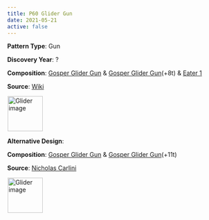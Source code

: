 ```yaml
---
title: P60 Glider Gun
date: 2021-05-21
active: false
---
```



**Pattern Type**: Gun

**Discovery Year**: ?

**Composition**: [Gosper Glider Gun](https://galapagos.netlify.app/database/gosper_glider_gun/) & [Gosper Glider Gun](https://galapagos.netlify.app/database/gosper_glider_gun/)(+8t) & [Eater 1](https://galapagos.netlify.app/database/eater_1/)

**Source**: [Wiki](https://conwaylife.com/wiki/Period-60_glider_gun)
<!--more-->

<p>
<script type="text/javascript" src="https://www.conwaylife.com/js/lv-plugin.js"></script></p>

<div class="rle"><div class="codebox"><div style="display:none; position: relative; z-index: 1031;"><code>27bo$27b4o$11bo16b4o$10bobo5b2o8bo2bo5b2o$3b2o3b2o3bo14b4o5b2o$3b2o3b
2o3bo4bobob2o3b4o$8b2o3bo5b2o3bo2bo$10bobo10bo$11bo8bo2bo2$26bobo$28bo
$24bo$26bo$25bo2$11b2o$11b2o4bo$2o6b2o6b5ob2o$2o5b3o5bo2b2o4bo$8b2o5b
2o8bo12bo$11b2o4bo7bo10bobo$11b2o12bo11b2o$24bo8b2o$22b2o9bobo$35bo$
35b2o!
#C [[ THEME 6 GRID GRIDMAJOR 0 ZOOM 8.0 ]]
</code></div></div><canvas width="760" height="560" style="margin-left:1px; position: relative; z-index: 1031;"><noscript> <a href="https://www.conwaylife.com/wiki/File:Glider.png" class="image" title="Glider image"><img alt="Glider image" src="https://www.conwaylife.com/w/images/7/79/Glider.png" decoding="async" width="81" height="81" /></a> </noscript></canvas></div>

**Alternative Design**:

**Composition**: [Gosper Glider Gun](https://galapagos.netlify.app/database/gosper_glider_gun/) & [Gosper Glider Gun](https://galapagos.netlify.app/database/gosper_glider_gun/)(+11t) 

**Source**: [Nicholas Carlini](https://nicholas.carlini.com/writing/2020/digital-logic-game-of-life.html)

<div class="rle"><div class="codebox"><div style="display:none; position: relative; z-index: 1031;"><code>43b2o$43b2o7$43bo$42b3o$41b5o$40bobobobo$40b2o3b2o3$43bo$42bobo$25b2o
15bob2o$24bobo16b3o$9bobo11bo6b2o2b2o7bo2bo$9bo2bo10bo2bo2bo2bob2o8b3o
$2o10b2o9bo6b2o11bo3bo$2o8bo3b2o8bobo15bo5bo$5b2o5b2o11b2o10bo5bo3bo$
4bo4bo2bo8bo14bo7b3o$9bobo10b2o12b3o$21b2o3$30b2o$30bo$28bobobo$27b3o
b2o$27bo$45b2o$45b2o4$36bo$37b2o$36b2o!
#C [[ THEME 6 GRID GRIDMAJOR 0 ZOOM 8.0 ]]
</code></div></div><canvas width="760" height="560" style="margin-left:1px; position: relative; z-index: 1031;"><noscript> <a href="https://www.conwaylife.com/wiki/File:Glider.png" class="image" title="Glider image"><img alt="Glider image" src="https://www.conwaylife.com/w/images/7/79/Glider.png" decoding="async" width="81" height="81" /></a> </noscript></canvas></div>

